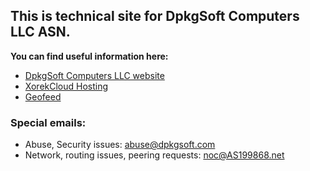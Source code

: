 ## This is technical site for DpkgSoft Computers LLC ASN.

**You can find useful information here:**

* [DpkgSoft Computers LLC website](https://dpkgsoft.ru/)
* [XorekCloud Hosting](https://xorek.cloud/)
* [Geofeed](https://geofeed.as199868.net)

### Special emails:

* Abuse, Security issues: [abuse@dpkgsoft.com](mailto:abuse@dpkgsoft.com)
* Network, routing issues, peering requests: [noc@AS199868.net](mailto:noc@as199868.net)
